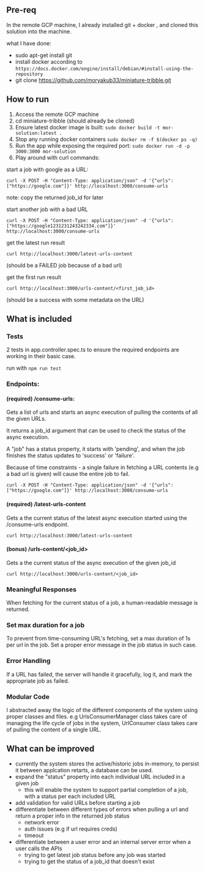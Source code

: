 ## Pre-req
In the remote GCP machine, I already installed git + docker , and cloned this solution into the machine.

what I have done:
- sudo apt-get install git
- install docker according to `https://docs.docker.com/engine/install/debian/#install-using-the-repository`
- git clone https://github.com/moryakub33/miniature-tribble.git

## How to run
1. Access the remote GCP machine
2. cd miniature-tribble (should already be cloned)
2. Ensure latest docker image is built: `sudo docker build -t mor-solution:latest .`
3. Stop any running docker containers `sudo docker rm -f $(docker ps -q)`
3. Run the app while exposing the required port: `sudo docker run -d -p 3000:3000 mor-solution`
4. Play around with curl commands:

start a job with google as a URL:

`curl -X POST -H "Content-Type: application/json" -d '{"urls": ["https://google.com"]}' http://localhost:3000/consume-urls`

note: copy the returned job_id for later

start another job with a bad URL 

`curl -X POST -H "Content-Type: application/json" -d '{"urls": ["https://google1231231243242334.com"]}' http://localhost:3000/consume-urls`

get the latest run result 

`curl http://localhost:3000/latest-urls-content` 

(should be a FAILED job because of a bad url)

get the first run result 

`curl http://localhost:3000/urls-content/<first_job_id>` 

(should be a success with some metadata on the URL)

## What is included

### Tests
2 tests in app.controller.spec.ts to ensure the required endpoints are working in their basic case.

run with `npm run test`

### Endpoints:
#### (required) /consume-urls: 
Gets a list of urls and starts an async execution of pulling the contents of all the given URLs.

It returns a job_id argument that can be used to check the status of the async execution.

A "job" has a status property, it starts with 'pending', and when the job finishes the status updates to 'success' or 'failure'.

Because of time constraints - a single failure in fetching a URL contents (e.g a bad url is given) will cause the entire job to fail.

`curl -X POST -H "Content-Type: application/json" -d '{"urls": ["https://google.com"]}' http://localhost:3000/consume-urls`

#### (required) /latest-urls-content
Gets a the current status of the latest async execution started using the /consume-urls endpoint.

`curl http://localhost:3000/latest-urls-content`

#### (bonus) /urls-content/<job_id>
Gets a the current status of the async execution of the given job_id

`curl http://localhost:3000/urls-content/<job_id>`

### Meaningful Responses
When fetching for the current status of a job, a human-readable message is returned.

### Set max duration for a job
To prevent from time-consuming URL's fetching, set a max duration of 1s per url in the job.
Set a proper error message in the job status in such case.

### Error Handling
If a URL has failed, the server will handle it gracefully, log it, and mark the appropriate job as failed.

### Modular Code
I abstracted away the logic of the different components of the system using proper classes and files.
e.g UrlsConsumerManager class takes care of managing the life cycle of jobs in the system,
UrlConsumer class takes care of pulling the content of a single URL.

## What can be improved
- currently the system stores the active/historic jobs in-memory, to persist it between applcation retarts, a database can be used.
- expand the "status" property into each individual URL included in a given job
  - this will enable the system to support partial completion of a job, with a status per each included URL
- add validation for valid URLs before starting a job
- differentiate between different types of errors when pulling a url and return a proper info in the returned job status
  - network error
  - auth issues (e.g if url requires creds)
  - timeout
- differentiate between a user error and an internal server error when a user calls the APIs
  - trying to get latest job status before any job was started
  - trying to get the status of a job_id that doesn't exist
